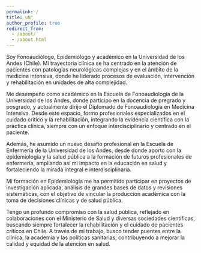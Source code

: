 ```yaml
---
permalink: /
title: uN"
author_profile: true
redirect_from: 
  - /about/
  - /about.html
---
```


Soy Fonoaudiólogo, Epidemiólogo y académico en la Universidad de los Andes (Chile). Mi trayectoria clínica se ha centrado en la atención de pacientes con patologías neurológicas complejas y en el ámbito de la medicina intensiva, donde he liderado procesos de evaluación, intervención y rehabilitación en unidades de alta complejidad.

Me desempeño como académico en la Escuela de Fonoaudiología de la Universidad de los Andes, donde participo en la docencia de pregrado y posgrado, y actualmente dirijo el Diplomado de Fonoaudiología en Medicina Intensiva. Desde este espacio, formo profesionales especializados en el cuidado crítico y la rehabilitación, integrando la evidencia científica con la práctica clínica, siempre con un enfoque interdisciplinario y centrado en el paciente.

Además, he asumido un nuevo desafío profesional en la Escuela de Enfermería de la Universidad de los Andes, desde donde aporto con la epidemiología y la salud pública a la formación de futuros profesionales de enfermería, ampliando así mi impacto en la educación en salud y fortaleciendo la mirada integral e interdisciplinaria.

Mi formación en Epidemiología me ha permitido participar en proyectos de investigación aplicada, análisis de grandes bases de datos y revisiones sistemáticas, con el objetivo de vincular la producción académica con la toma de decisiones clínicas y de salud pública.

Tengo un profundo compromiso con la salud pública, reflejado en colaboraciones con el Ministerio de Salud y diversas sociedades científicas, buscando siempre fortalecer la rehabilitación y el cuidado de pacientes críticos en Chile. A través de mi trabajo, busco tender puentes entre la clínica, la academia y las políticas sanitarias, contribuyendo a mejorar la calidad y equidad de la atención en salud.